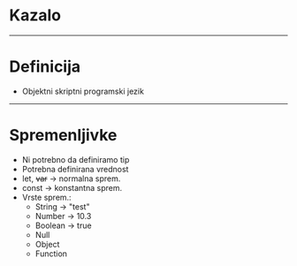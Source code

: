 # Kazalo
---
# Definicija
- Objektni skriptni programski jezik
---
# Spremenljivke
- Ni potrebno da definiramo tip
- Potrebna definirana vrednost
- let, ~~var~~ -> normalna sprem.
- const -> konstantna sprem.
- Vrste sprem.:
	- String -> "test"
	- Number -> 10.3
	- Boolean -> true
	- Null
	- Object
	- Function

